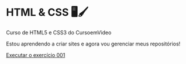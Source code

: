 # HTML & CSS 🖥️🖌️
 Curso de HTML5 e CSS3 do CursoemVideo

Estou aprendendo a criar sites e agora vou gerenciar meus repositórios!

<a href= "https://gustawantstobattle.github.io/html-css/exercicios/ex001/index.html">Executar o exercício 001</a>